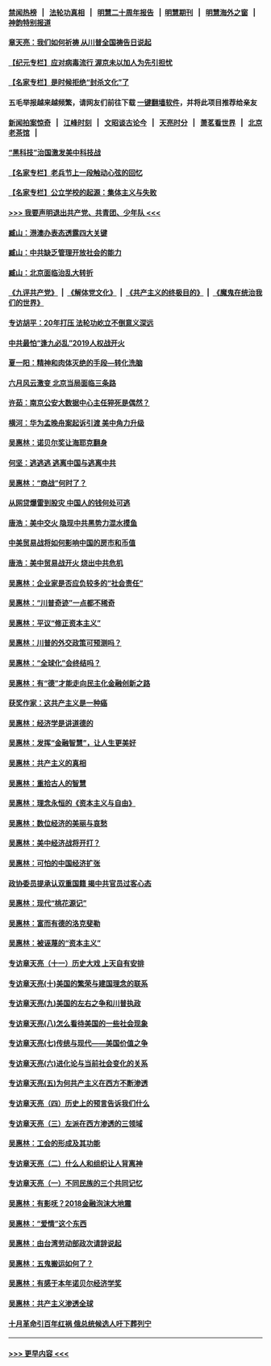 #### [禁闻热榜](热点新闻.md?=0)  &nbsp;&nbsp;|&nbsp;&nbsp; [法轮功真相](https://github.com/gfw-breaker/truth/blob/master/README.md?=0) &nbsp;&nbsp;|&nbsp;&nbsp; [明慧二十周年报告](https://github.com/gfw-breaker/mh-reports/blob/master/README.md?=0) &nbsp;&nbsp;|&nbsp;&nbsp;[明慧期刊](https://github.com/gfw-breaker/mh-qikan) &nbsp;&nbsp;|&nbsp;&nbsp; [明慧海外之窗](https://github.com/gfw-breaker/mh-news/blob/master/README.md?=0) &nbsp;&nbsp;|&nbsp;&nbsp; [神韵特别报道](https://github.com/gfw-breaker/mh-news/blob/master/shenyun.md?=0)
#### [章天亮：我们如何祈祷 从川普全国祷告日说起](../pages/nsc423/n11944627.md?t=03190702) 
#### [【纪元专栏】应对病毒流行 渥京未以加人为先引担忧](../pages/nsc423/n11875714.md?t=03190702) 
#### [【名家专栏】是时候拒绝“封杀文化”了](../pages/nsc423/n11814093.md?t=03190702) 
#### 五毛举报越来越频繁，请网友们前往下载 [一键翻墙软件](https://github.com/gfw-breaker/ssr-accounts)，并将此项目推荐给亲友
#### [新闻拍案惊奇](https://github.com/gfw-breaker/banned-news/blob/master/pages/link4.md) &nbsp;&nbsp;|&nbsp;&nbsp; [江峰时刻](https://github.com/gfw-breaker/banned-news/blob/master/pages/link4.md) &nbsp;&nbsp;|&nbsp;&nbsp; [文昭谈古论今](https://github.com/gfw-breaker/banned-news/blob/master/pages/link4.md) &nbsp;&nbsp;|&nbsp;&nbsp; [天亮时分](https://github.com/gfw-breaker/banned-news/blob/master/pages/link4.md) &nbsp;&nbsp;|&nbsp;&nbsp; [萧茗看世界](https://github.com/gfw-breaker/banned-news/blob/master/pages/link4.md) &nbsp;&nbsp;|&nbsp;&nbsp; [北京老茶馆](https://github.com/gfw-breaker/banned-news/blob/master/pages/link4.md) &nbsp;&nbsp;|&nbsp;&nbsp; 
#### [“黑科技”治国激发美中科技战](../pages/nsc423/n11638056.md?t=03190702) 
#### [【名家专栏】老兵节上一段触动心弦的回忆](../pages/nsc423/n11646016.md?t=03190702) 
#### [【名家专栏】公立学校的起源：集体主义与失败](../pages/nsc423/n11601833.md?t=03190702) 
#### [>>> 我要声明退出共产党、共青团、少年队 <<<](https://github.com/begood0513/goodnews/blob/master/quit/letter.md) 
#### [臧山：港澳办表态透露四大关键](../pages/nsc423/n11421628.md?t=03190702) 
#### [臧山：中共缺乏管理开放社会的能力](../pages/nsc423/n11407457.md?t=03190702) 
#### [臧山：北京面临治乱大转折](../pages/nsc423/n11406895.md?t=03190702) 
#### [《九评共产党》](https://github.com/begood0513/9ping.md/blob/master/README.md) &nbsp;|&nbsp; [《解体党文化》](../../../../jtdwh.md/blob/master/README.md)  &nbsp;|&nbsp; [《共产主义的终极目的》](../../../../gczydzjmd.md/blob/master/README.md) &nbsp;|&nbsp; [《魔鬼在统治我们的世界》](../../../../mgztzwmdsj.md/blob/master/README.md) 
#### [专访胡平：20年打压 法轮功屹立不倒意义深远](../pages/nsc423/n11398800.md?t=03190702) 
#### [中共最怕“逢九必乱”2019人权战开火](../pages/nsc423/n11385248.md?t=03190702) 
#### [夏一阳：精神和肉体灭绝的手段—转化洗脑](../pages/nsc423/n11368250.md?t=03190702) 
#### [六月风云激变 北京当局面临三条路](../pages/nsc423/n11313668.md?t=03190702) 
#### [许茹：南京公安大数据中心主任猝死是偶然？](../pages/nsc423/n11064744.md?t=03190702) 
#### [横河：华为孟晚舟案起诉引渡 美中角力升级](../pages/nsc423/n11027230.md?t=03190702) 
#### [吴惠林：诺贝尔奖让海耶克翻身](../pages/nsc423/n10890049.md?t=03190702) 
#### [何坚：逃逃逃 逃离中国与逃离中共](../pages/nsc423/n10592891.md?t=03190702) 
#### [吴惠林：“商战”何时了？](../pages/nsc423/n10573558.md?t=03190702) 
#### [从网贷爆雷到股灾 中国人的钱何处可逃](../pages/nsc423/n10572800.md?t=03190702) 
#### [唐浩：美中交火 隐现中共黑势力混水摸鱼](../pages/nsc423/n10544040.md?t=03190702) 
#### [中美贸易战将如何影响中国的房市和币值](../pages/nsc423/n10543697.md?t=03190702) 
#### [唐浩：美中贸易战开火 烧出中共危机](../pages/nsc423/n10540126.md?t=03190702) 
#### [吴惠林：企业家是否应负较多的“社会责任”](../pages/nsc423/n10535022.md?t=03190702) 
#### [吴惠林：“川普奇迹”一点都不稀奇](../pages/nsc423/n10512808.md?t=03190702) 
#### [吴惠林：平议“修正资本主义”](../pages/nsc423/n10495724.md?t=03190702) 
#### [吴惠林：川普的外交政策可预测吗？](../pages/nsc423/n10462387.md?t=03190702) 
#### [吴惠林：“全球化”会终结吗？](../pages/nsc423/n10452838.md?t=03190702) 
#### [吴惠林：有“德”才能走向民主化金融创新之路](../pages/nsc423/n10432292.md?t=03190702) 
#### [获奖作家：这共产主义是一种癌](../pages/nsc423/n10431541.md?t=03190702) 
#### [吴惠林：经济学是讲道德的](../pages/nsc423/n10398014.md?t=03190702) 
#### [吴惠林：发挥“金融智慧”，让人生更美好](../pages/nsc423/n10375019.md?t=03190702) 
#### [吴惠林：共产主义的真相](../pages/nsc423/n10351394.md?t=03190702) 
#### [吴惠林：重拾古人的智慧](../pages/nsc423/n10337691.md?t=03190702) 
#### [吴惠林：理念永恒的《资本主义与自由》](../pages/nsc423/n10316274.md?t=03190702) 
#### [吴惠林：数位经济的美丽与哀愁](../pages/nsc423/n10292946.md?t=03190702) 
#### [吴惠林：美中经济战将开打？](../pages/nsc423/n10258825.md?t=03190702) 
#### [吴惠林：可怕的中国经济扩张](../pages/nsc423/n10219147.md?t=03190702) 
#### [政协委员提承认双重国籍 揭中共官员过客心态](../pages/nsc423/n10208809.md?t=03190702) 
#### [吴惠林：现代“桃花源记”](../pages/nsc423/n10185234.md?t=03190702) 
#### [吴惠林：富而有德的洛克斐勒](../pages/nsc423/n10142264.md?t=03190702) 
#### [吴惠林：被诬蔑的“资本主义”](../pages/nsc423/n10124816.md?t=03190702) 
#### [专访章天亮（十一）历史大戏 上天自有安排](../pages/nsc423/n10094905.md?t=03190702) 
#### [专访章天亮(十)美国的繁荣与建国理念的联系](../pages/nsc423/n10094899.md?t=03190702) 
#### [专访章天亮(九)美国的左右之争和川普执政](../pages/nsc423/n10094889.md?t=03190702) 
#### [专访章天亮(八)怎么看待美国的一些社会现象](../pages/nsc423/n10094857.md?t=03190702) 
#### [专访章天亮(七)传统与现代——美国价值之争](../pages/nsc423/n10093140.md?t=03190702) 
#### [专访章天亮(六)进化论与当前社会变化的关系](../pages/nsc423/n10092036.md?t=03190702) 
#### [专访章天亮(五)为何共产主义在西方不断渗透](../pages/nsc423/n10083620.md?t=03190702) 
#### [专访章天亮（四）历史上的预言告诉我们什么](../pages/nsc423/n10083606.md?t=03190702) 
#### [专访章天亮（三）左派在西方渗透的三领域](../pages/nsc423/n10081115.md?t=03190702) 
#### [吴惠林：工会的形成及其功能](../pages/nsc423/n10080633.md?t=03190702) 
#### [专访章天亮（二）什么人和组织让人背离神](../pages/nsc423/n10076637.md?t=03190702) 
#### [专访章天亮（一）不同民族的三个共同记忆](../pages/nsc423/n10074188.md?t=03190702) 
#### [吴惠林：有影呒？2018金融泡沫大地震](../pages/nsc423/n10040534.md?t=03190702) 
#### [吴惠林：“爱情”这个东西](../pages/nsc423/n10019423.md?t=03190702) 
#### [吴惠林：由台湾劳动部政次请辞说起](../pages/nsc423/n9979679.md?t=03190702) 
#### [吴惠林：五鬼搬运如何了？](../pages/nsc423/n9925338.md?t=03190702) 
#### [吴惠林：有感于本年诺贝尔经济学奖](../pages/nsc423/n9871883.md?t=03190702) 
#### [吴惠林：共产主义渗透全球](../pages/nsc423/n9812748.md?t=03190702) 
#### [十月革命引百年红祸 俄总统候选人吁下葬列宁](../pages/nsc423/n9810182.md?t=03190702) 

----
#### [ >>> 更早内容 <<< ](../indexes/nsc423-earlier.md)
